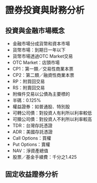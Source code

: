 # 證券投資與財務分析

<p><Badge type="info" text="🌱 Seedlings" /></P>

## 投資與金融市場概念
- 金融市場分成貨幣和資本市場
- 貨幣市場：到期日一年以下
- 貨幣市場透過OTC Market交易
- OTC Market：店頭市場
- CP1：第一類／交易性商業本票
- CP2：第二類／融資性商業本票
- RP：附買回交易
- RS：附賣回交易
- 附條件交易以公債為主要標的
- 半碼：0.125%
- 權益證券：如普通股、特別股
- 可轉公司債：對投資人有利所以利率較低
- 可贖公司債：對投資人不利所以利率較高
- TDR：台灣存託憑證
- ADR：美國存託憑證
- Call Options：買權
- Put Options：賣權
- NAV：淨資產總值
- 股票／基金手續費：千分之1.425

## 固定收益證券分析